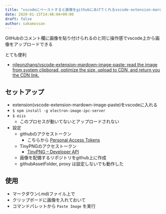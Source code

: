 ```yaml
---
title: "vscodeにペーストすると画像をgithubにあげてくれるvscode-extension-mardown-image-pasteが便利"
date: 2020-01-15T14:48:04+09:00
draft: false
author: sakamossan
---
```


GitHubのコメント欄に画像を貼り付けられるのと同じ操作感でvscode上から画像をアップロードできる

とても便利

- [njleonzhang/vscode-extension-mardown-image-paste: read the image from system clipborad, optimize the size, upload to CDN, and return you the CDN link.](https://github.com/njleonzhang/vscode-extension-mardown-image-paste)


## セットアップ

- extension(vscode-extension-mardown-image-paste)をvscodeに入れる
- `$ npm install -g electron-image-ipc-server`
- `$ eiis`
  - このプロセスが動いてないとアップロードされない
- 設定
  - githubのアクセストークン
    - こちらから [Personal Access Tokens](https://github.com/settings/tokens)
  - TinyPNGのアクセストークン
    - [TinyPNG – Developer API](https://tinypng.com/developers)
  - 画像を配備するリポジトリをgithub上に作成
  - githubAssetFolder, proxy は設定しないでも動作した


## 使用

- マークダウン(.md)ファイル上で
- クリップボードに画像を入れておいて 
- コマンドパレットから `Paste Image` を実行
